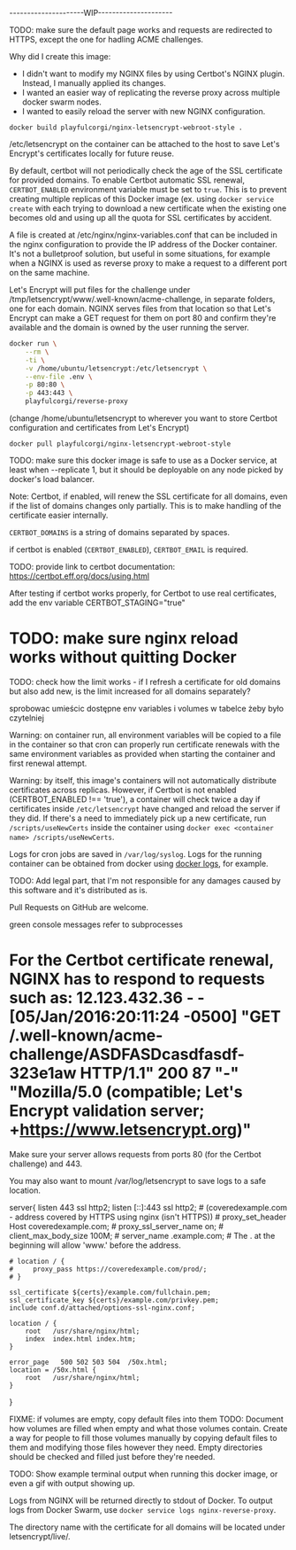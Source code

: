 ---------------------WIP---------------------





TODO: make sure the default page works and requests are redirected to HTTPS, except the one for hadling ACME challenges.

Why did I create this image:
- I didn't want to modify my NGINX files by using Certbot's NGINX plugin. Instead, I manually applied its changes.
- I wanted an easier way of replicating the reverse proxy across multiple docker swarm nodes.
- I wanted to easily reload the server with new NGINX configuration.


`docker build playfulcorgi/nginx-letsencrypt-webroot-style .`

/etc/letsencrypt on the container can be attached to the host to save Let's Encrypt's certificates locally for future reuse.



<!-- TODO: add a commented out example of http handling for a domain in NGINX conf files. -->

By default, certbot will not periodically check the age of the SSL certificate for provided domains. To enable Certbot automatic SSL renewal, `CERTBOT_ENABLED` environment variable must be set to `true`. This is to prevent creating multiple replicas of this Docker image (ex. using `docker service create` with each trying to download a new certificate when the existing one becomes old and using up all the quota for SSL certificates by accident.

<!-- TODO: Decide how to share the newest certificate between multiple Docker Swarm replicas. -->

<!-- Make sure NGINX finds the new certificate. I'm not sure if a restart of NGINX is needed to pick up a new certificate. -->


A file is created at /etc/nginx/nginx-variables.conf that can be included in the nginx configuration to provide the IP address of the Docker container. It's not a bulletproof solution, but useful in some situations, for example when a NGINX is used as reverse proxy to make a request to a different port on the same machine.

<!-- TODO: mention volume where to put NGINX .confs -->

<!-- TODO: add information about what needs to be added to a NGINX location instruction to use a Let's Encrypt certificate for https -->


Let's Encrypt will put files for the challenge under /tmp/letsencrypt/www/.well-known/acme-challenge, in separate folders, one for each domain. NGINX serves files from that location so that Let's Encrypt can make a GET request for them on port 80 and confirm they're available and the domain is owned by the user running the server.

<!-- TODO: write exmple configuration in readme to use let's encrypt's certificate in NGINX -->

```bash
docker run \
	--rm \
	-ti \
	-v /home/ubuntu/letsencrypt:/etc/letsencrypt \
	--env-file .env \
	-p 80:80 \
	-p 443:443 \
	playfulcorgi/reverse-proxy
```
(change /home/ubuntu/letsencrypt to wherever you want to store Certbot configuration and certificates from Let's Encrypt)

```
docker pull playfulcorgi/nginx-letsencrypt-webroot-style
```

<!-- ```bash
docker service create \
    --mount type=bind,source=/root/nginx-reverse-proxy-configuration/domains.txt,destination=/etc/letsencrypt-domains.txt \
    --mount type=bind,source=/root/nginx-reverse-proxy-configuration/rest.conf,destination=/etc/nginx/conf.d/attached/rest.conf \
    --mount type=bind,source=/root/nginx-reverse-proxy-configuration/options-ssl-nginx.conf,destination=/etc/nginx/options-ssl-nginx.conf \
    --mount type=bind,source=/root/nginx-reverse-proxy-configuration/letsencrypt,destination=/etc/letsencrypt \
    -p 80:80 \
    -p 443:443 \
    -e EMAIL="email@email.com" \
    --detach=false \
    --name nginx-reverse-proxy \
    playfulcorgi/nginx-letsencrypt-webroot-style
``` -->


TODO: make sure this docker image is safe to use as a Docker service, at least when --replicate 1, but it should be deployable on any node picked by docker's load balancer.









Note: Certbot, if enabled, will renew the SSL certificate for all domains, even if the list of domains changes only partially. This is to make handling of the certificate easier internally.

`CERTBOT_DOMAINS` is a string of domains separated by spaces.


if certbot is enabled (`CERTBOT_ENABLED`), `CERTBOT_EMAIL` is required.


TODO: provide link to certbot documentation: https://certbot.eff.org/docs/using.html



After testing if certbot works properly, for Certbot to use real certificates, add the env variable CERTBOT_STAGING="true"

# TODO: make sure nginx reload works without quitting Docker



<!-- TODO: write what happens with .template.conf files, which ${<name>} will be replaced and by what.


<!-- TODO: provide example of routing with SSL cert in use -->

<!-- TODO: provide example .env file CERTBOT_ENABLED=true
CERTBOT_EMAIL=
CERTBOT_STAGING=true
CERTBOT_DOMAINS='example.com www.example.com example2.com www.example2.com'
 -->

 <!-- TODO: write that no env variables are required to start the container but without any options it will just run NGINX -->


 <!-- If trying to run multiple replicas of this Docker image for the same domains, make sure only one is resposible for periodic certificate renewals or modify source code so that different images try to renew the certificate at different times. Once certificates are renewed, spread the new certificates to replicas that don't automatically renew them (CERTBOT_ENABLED is not set to true). These replicas observe the /etc/letsencrypt directory for changes and will automatically reload NGINX when there's something new in it. -->

 <!-- Known issues: a new certificate will be requested whenever a new domain is added or an old one removed from letsencrypt. Let's encrypt limits the number of cert generations one can make for the same domain every month. It's currently 10 per month. --> TODO: check how the limit works - if I refresh a certificate for old domains but also add new, is the limit increased for all domains separately?

 sprobowac umieścic dostępne env variables i volumes w tabelce żeby było czytelniej

 Warning: on container run, all environment variables will be copied to a file in the container so that cron can properly run certificate renewals with the same environment variables as provided when starting the container and first renewal attempt.

 Warning: by itself, this image's containers will not automatically distribute certificates across replicas. However, if Certbot is not enabled (CERTBOT_ENABLED !== 'true'), a container will check twice a day if certificates inside `/etc/letsencrypt` have changed and reload the server if they did. If there's a need to immediately pick up a new certificate, run `/scripts/useNewCerts` inside the container using `docker exec <container name> /scripts/useNewCerts`.

 Logs for cron jobs are saved in `/var/log/syslog`. Logs for the running container can be obtained from docker using [docker logs](https://docs.docker.com/engine/reference/commandline/logs/), for example.

 TODO: Add legal part, that I'm not responsible for any damages caused by this software and it's distributed as is.


 Pull Requests on GitHub are welcome.


 green console messages refer to subprocesses


 # For the Certbot certificate renewal, NGINX has to respond to requests such as: 12.123.432.36 - - [05/Jan/2016:20:11:24 -0500] "GET /.well-known/acme-challenge/ASDFASDcasdfasdf-323e1aw HTTP/1.1" 200 87 "-" "Mozilla/5.0 (compatible; Let's Encrypt validation server; +https://www.letsencrypt.org)"

 Make sure your server allows requests from ports 80 (for the Certbot challenge) and 443.


 You may also want to mount /var/log/letsencrypt to save logs to a safe location.







 server{
    listen 443 ssl http2;
    listen [::]:443 ssl http2;
    # (coveredexample.com - address covered by HTTPS using nginx (isn't HTTPS))
    # proxy_set_header Host coveredexample.com;
    # proxy_ssl_server_name on;
    # client_max_body_size 100M;
    # server_name .example.com; # The . at the beginning will allow 'www.' before the address.
    
    # location / {
    #     proxy_pass https://coveredexample.com/prod/;
    # }

	ssl_certificate ${certs}/example.com/fullchain.pem;
	ssl_certificate_key ${certs}/example.com/privkey.pem;
    include conf.d/attached/options-ssl-nginx.conf;

    location / {
        root   /usr/share/nginx/html;
        index  index.html index.htm;
    }

    error_page   500 502 503 504  /50x.html;
    location = /50x.html {
        root   /usr/share/nginx/html;
    }
}







<!-- Use with caution. This software may contain serious bugs. I can not be made responsible for any damage the software may cause to your system or files. -->






<!-- License

Copyright (C) 2011-2017 by <name> <surname> <email>

This program is free software: you can redistribute it and/or modify it under the terms of the GNU General Public License as published by the Free Software Foundation, either version 3 of the License, or (at your option) any later version.

This program is distributed in the hope that it will be useful, but WITHOUT ANY WARRANTY; without even the implied warranty of MERCHANTABILITY or FITNESS FOR A PARTICULAR PURPOSE. See the GNU General Public License for more details.

You should have received a copy of the GNU General Public License along with this program. If not, see http://www.gnu.org/licenses/. -->




FIXME: if volumes are empty, copy default files into them
TODO: Document how volumes are filled when empty and what those volumes contain. Create a way for people to fill those volumes manually by copying default files to them and modifying those files however they need. Empty directories should be checked and filled just before they're needed.

TODO: Show example terminal output when running this docker image, or even a gif with output showing up.

Logs from NGINX will be returned directly to stdout of Docker. To output logs from Docker Swarm, use `docker service logs nginx-reverse-proxy`.


The directory name with the certificate for all domains will be located under letsencrypt/live/<first domain provided on list>.